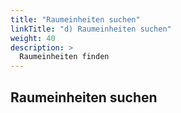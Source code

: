```yaml
---
title: "Raumeinheiten suchen"
linkTitle: "d) Raumeinheiten suchen"
weight: 40
description: >
  Raumeinheiten finden
---
```


## Raumeinheiten suchen
